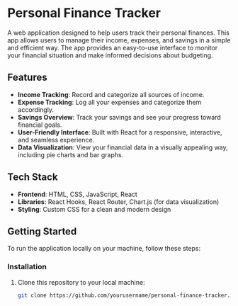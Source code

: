 # Personal Finance Tracker

A web application designed to help users track their personal finances. This app allows users to manage their income, expenses, and savings in a simple and efficient way. The app provides an easy-to-use interface to monitor your financial situation and make informed decisions about budgeting.

## Features

- **Income Tracking**: Record and categorize all sources of income.
- **Expense Tracking**: Log all your expenses and categorize them accordingly.
- **Savings Overview**: Track your savings and see your progress toward financial goals.
- **User-Friendly Interface**: Built with React for a responsive, interactive, and seamless experience.
- **Data Visualization**: View your financial data in a visually appealing way, including pie charts and bar graphs.

## Tech Stack

- **Frontend**: HTML, CSS, JavaScript, React
- **Libraries**: React Hooks, React Router, Chart.js (for data visualization)
- **Styling**: Custom CSS for a clean and modern design

## Getting Started

To run the application locally on your machine, follow these steps:


### Installation

1. Clone this repository to your local machine:

   ```bash
   git clone https://github.com/yourusername/personal-finance-tracker.git
